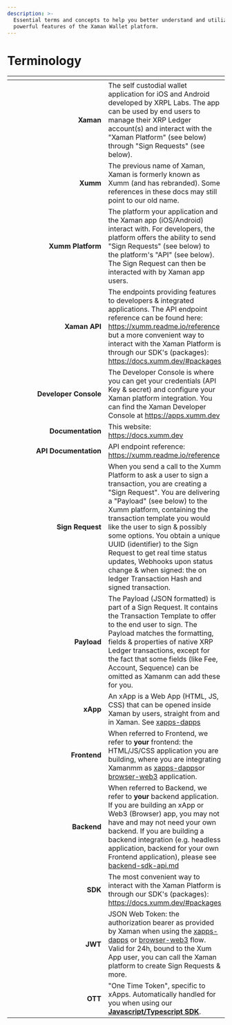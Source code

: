 ```yaml
---
description: >-
  Essential terms and concepts to help you better understand and utilize the
  powerful features of the Xaman Wallet platform.
---
```


# Terminology

<table data-header-hidden><thead><tr><th width="225" align="right"></th><th></th></tr></thead><tbody><tr><td align="right"><strong>Xaman</strong></td><td>The self custodial wallet application for iOS and Android developed by XRPL Labs. The app can be used by end users to manage their XRP Ledger account(s) and interact with the "Xaman Platform" (see below) through "Sign Requests" (see below).</td></tr><tr><td align="right"><strong>Xumm</strong></td><td>The previous name of Xaman, Xaman is formerly known as Xumm (and has rebranded). Some references in these docs may still point to our old name.</td></tr><tr><td align="right"><strong>Xumm Platform</strong></td><td>The platform your application and the Xaman app (iOS/Android) interact with. For developers, the platform offers the ability to send "Sign Requests" (see below) to the platform's "API" (see below). The Sign Request can then be interacted with by Xaman app users.</td></tr><tr><td align="right"><strong>Xaman API</strong></td><td>The endpoints providing features to developers &#x26; integrated applications. The API endpoint reference can be found here: <a href="https://xumm.readme.io/reference">https://xumm.readme.io/reference</a> but a more convenient way to interact with the Xaman Platform is through our SDK's (packages): <a href="https://docs.xumm.dev/#packages">https://docs.xumm.dev/#packages</a></td></tr><tr><td align="right"><strong>Developer Console</strong></td><td>The Developer Console is where you can get your credentials (API Key &#x26; secret) and configure your Xaman platform integration. You can find the Xaman Developer Console at <a href="https://apps.xumm.dev/">https://apps.xumm.dev</a></td></tr><tr><td align="right"><strong>Documentation</strong></td><td>This website: <a href="https://docs.xumm.dev/">https://docs.xumm.dev</a></td></tr><tr><td align="right"><strong>API Documentation</strong></td><td>API endpoint reference: <a href="https://xumm.readme.io/reference">https://xumm.readme.io/reference</a></td></tr><tr><td align="right"><strong>Sign Request</strong></td><td>When you send a call to the Xumm Platform to ask a user to sign a transaction, you are creating a "Sign Request". You are delivering a "Payload" (see below) to the Xumm platform, containing the transaction template you would like the user to sign &#x26; possibly some options. You obtain a unique UUID (identifier) to the Sign Request to get real time status updates, Webhooks upon status change &#x26; when signed: the on ledger Transaction Hash and signed transaction.</td></tr><tr><td align="right"><strong>Payload</strong></td><td>The Payload (JSON formatted) is part of a Sign Request. It contains the Transaction Template to offer to the end user to sign. The Payload matches the formatting, fields &#x26; properties of native XRP Ledger transactions, except for the fact that some fields (like Fee, Account, Sequence) can be omitted as Xamanm can add these for you.</td></tr><tr><td align="right"><strong>xApp</strong></td><td>An xApp is a Web App (HTML, JS, CSS) that can be opened inside Xaman by users, straight from and in Xaman. See <a data-mention href="../environments/xapps-dapps/">xapps-dapps</a></td></tr><tr><td align="right"><strong>Frontend</strong></td><td>When referred to Frontend, we refer to <strong>your</strong> frontend: the HTML/JS/CSS application you are building, where you are integrating Xamanmm as <a data-mention href="../environments/xapps-dapps/">xapps-dapps</a>or <a data-mention href="../environments/browser-web3/">browser-web3</a> application.</td></tr><tr><td align="right"><strong>Backend</strong></td><td>When referred to Backend, we refer to <strong>your</strong> backend application. If you are building an xApp or Web3 (Browser) app, you may not have and may not need your own backend. If you are building a backend integration (e.g. headless application, backend for your own Frontend application), please see <a data-mention href="../environments/backend-sdk-api.md">backend-sdk-api.md</a></td></tr><tr><td align="right"><strong>SDK</strong></td><td>The most convenient way to interact with the Xaman Platform is through our SDK's (packages): <a href="https://docs.xumm.dev/#packages">https://docs.xumm.dev/#packages</a></td></tr><tr><td align="right"><strong>JWT</strong></td><td>JSON Web Token: the authorization bearer as provided by Xaman when using the <a data-mention href="../environments/xapps-dapps/">xapps-dapps</a> or <a data-mention href="../environments/browser-web3/">browser-web3</a> flow. Valid for 24h, bound to the Xum App user, you can call the Xaman platform to create Sign Requests &#x26; more.</td></tr><tr><td align="right"><strong>OTT</strong></td><td>"One Time Token", specific to xApps. Automatically handled for you when using our <a href="https://www.npmjs.com/package/xumm"><strong>Javascript/Typescript SDK</strong></a>.</td></tr></tbody></table>
